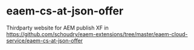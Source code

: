 # eaem-cs-at-json-offer
Thirdparty website for AEM publish XF in https://github.com/schoudry/eaem-extensions/tree/master/eaem-cloud-service/eaem-cs-at-json-offer
